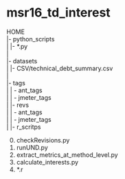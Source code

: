 # msr16_td_interest
HOME  
 |- python_scripts   
 |  |- *.py  
 |  
 |- datasets  
 |   |- CSV/technical_debt_summary.csv  
 |  
 |- tags  
 |   | - ant_tags  
 |   | - jmeter_tags  
 |
 |- revs  
 |   | - ant_tags  
 |   | - jmeter_tags  
 | 
 |- r_scritps  
  
0. checkRevisions.py
1. runUND.py
2. extract_metrics_at_method_level.py
3. calculate_interests.py
4. *.r
